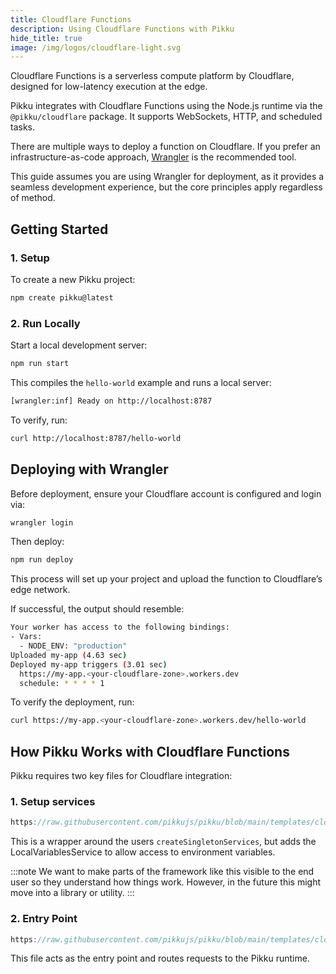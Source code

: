 ```yaml
---
title: Cloudflare Functions
description: Using Cloudflare Functions with Pikku
hide_title: true
image: /img/logos/cloudflare-light.svg
---
```


<DocHeaderHero title={frontMatter.title} image={frontMatter.image} />

Cloudflare Functions is a serverless compute platform by Cloudflare, designed for low-latency execution at the edge.

Pikku integrates with Cloudflare Functions using the Node.js runtime via the `@pikku/cloudflare` package. It supports WebSockets, HTTP, and scheduled tasks.

There are multiple ways to deploy a function on Cloudflare. If you prefer an infrastructure-as-code approach, [Wrangler](https://developers.cloudflare.com/workers/wrangler/) is the recommended tool. 

This guide assumes you are using Wrangler for deployment, as it provides a seamless development experience, but the core principles apply regardless of method.

## Getting Started

### 1. Setup

To create a new Pikku project:

```bash npm2yarn
npm create pikku@latest
```

### 2. Run Locally

Start a local development server:

```bash npm2yarn
npm run start
```

This compiles the `hello-world` example and runs a local server:

```bash
[wrangler:inf] Ready on http://localhost:8787
```

To verify, run:

```bash
curl http://localhost:8787/hello-world  
```

## Deploying with Wrangler

Before deployment, ensure your Cloudflare account is configured and login via:

```bash
wrangler login
```

Then deploy:

```bash npm2yarn
npm run deploy
```

This process will set up your project and upload the function to Cloudflare’s edge network.

If successful, the output should resemble:

```bash
Your worker has access to the following bindings:
- Vars:
  - NODE_ENV: "production"
Uploaded my-app (4.63 sec)
Deployed my-app triggers (3.01 sec)
  https://my-app.<your-cloudflare-zone>.workers.dev
  schedule: * * * * 1
```

To verify the deployment, run:

```bash
curl https://my-app.<your-cloudflare-zone>.workers.dev/hello-world
```

## How Pikku Works with Cloudflare Functions

Pikku requires two key files for Cloudflare integration:

### 1. Setup services

```typescript reference title="setup-services.ts"
https://raw.githubusercontent.com/pikkujs/pikku/blob/main/templates/cloudflare-workers/src/setup-services.ts
```

This is a wrapper around the users `createSingletonServices`, but adds the LocalVariablesService to allow access to environment variables.

:::note
We want to make parts of the framework like this visible to the end user so they understand how things work. However, in the future this might move into a library or utility.
:::

### 2. Entry Point

```typescript reference title="index.ts"
https://raw.githubusercontent.com/pikkujs/pikku/blob/main/templates/cloudflare-workers/src/index.ts
```

This file acts as the entry point and routes requests to the Pikku runtime.